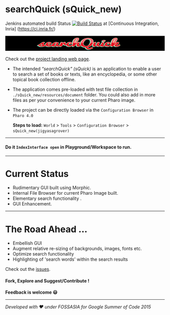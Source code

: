 # searchQuick (sQuick_new)

Jenkins automated build Status [![Build Status](https://ci.inria.fr/pharo-contribution/job/sQuick_new/badge/icon)](https://ci.inria.fr/pharo-contribution/job/sQuick_new/) at [Continuous Integration, Inria] (https://ci.inria.fr/)


![searchQuick](https://github.com/jig08/sQuick_new/blob/master/sQuick_new/resources/header.png)

Check out the [project landing web page](http://jig08.github.io/sQuick_new).

- The intended *“searchQuick" (sQuick)* is an application to enable a user to search a set of books or texts, like an encyclopedia, or some other topical book collection offline.

- The application comes pre-loaded with test file collection in `./sQuick_new/resources/document` folder. You could also add in more files as per your convenience to your current Pharo image.

- The project can be directly loaded via the `Configuration Browser` in `Pharo 4.0`

  **Steps to load:** `World` > `Tools` > `Configuration Browser` > `sQuick_new(jigyasagrover)`

***

#### **Do it `IndexInterface open` in Playground/Workspace to run.**

***

# Current Status

- Rudimentary GUI built using Morphic.
- Internal File Browser for current Pharo Image built.
- Elementary search functionality .
- GUI Enhancement.

***

# The Road Ahead ...

- Embellish GUI
- Augment relative re-sizing of backgrounds, images, fonts etc.
- Optimize search functionality
- Highlighting of 'search words' within the search results

Check out the [issues](https://github.com/jig08/sQuick_new/issues).

#### Fork, Explore and Suggest/Contribute !

**Feedback is welcome :smiley:**

***

*Developed with :heart: under FOSSASIA for Google Summer of Code 2015*
